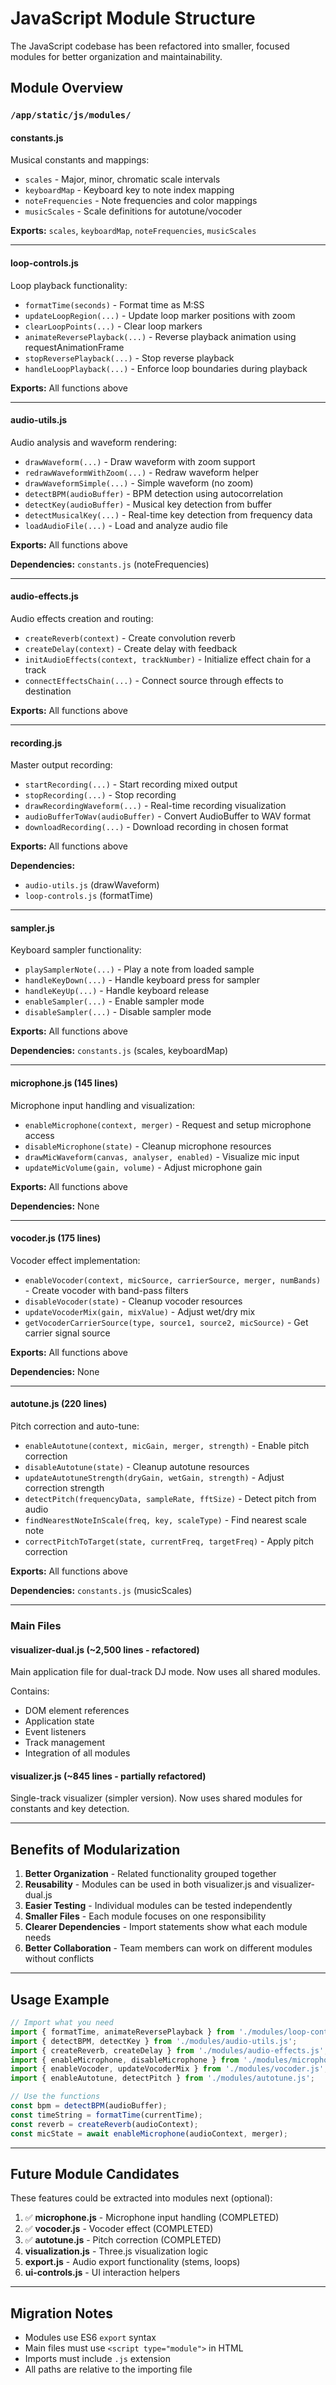 # JavaScript Module Structure

The JavaScript codebase has been refactored into smaller, focused modules for better organization and maintainability.

## Module Overview

### `/app/static/js/modules/`

#### **constants.js**
Musical constants and mappings:
- `scales` - Major, minor, chromatic scale intervals
- `keyboardMap` - Keyboard key to note index mapping  
- `noteFrequencies` - Note frequencies and color mappings
- `musicScales` - Scale definitions for autotune/vocoder

**Exports:** `scales`, `keyboardMap`, `noteFrequencies`, `musicScales`

---

#### **loop-controls.js**
Loop playback functionality:
- `formatTime(seconds)` - Format time as M:SS
- `updateLoopRegion(...)` - Update loop marker positions with zoom
- `clearLoopPoints(...)` - Clear loop markers
- `animateReversePlayback(...)` - Reverse playback animation using requestAnimationFrame
- `stopReversePlayback(...)` - Stop reverse playback
- `handleLoopPlayback(...)` - Enforce loop boundaries during playback

**Exports:** All functions above

---

#### **audio-utils.js**
Audio analysis and waveform rendering:
- `drawWaveform(...)` - Draw waveform with zoom support
- `redrawWaveformWithZoom(...)` - Redraw waveform helper
- `drawWaveformSimple(...)` - Simple waveform (no zoom)
- `detectBPM(audioBuffer)` - BPM detection using autocorrelation
- `detectKey(audioBuffer)` - Musical key detection from buffer
- `detectMusicalKey(...)` - Real-time key detection from frequency data
- `loadAudioFile(...)` - Load and analyze audio file

**Exports:** All functions above

**Dependencies:** `constants.js` (noteFrequencies)

---

#### **audio-effects.js**
Audio effects creation and routing:
- `createReverb(context)` - Create convolution reverb
- `createDelay(context)` - Create delay with feedback
- `initAudioEffects(context, trackNumber)` - Initialize effect chain for a track
- `connectEffectsChain(...)` - Connect source through effects to destination

**Exports:** All functions above

---

#### **recording.js**
Master output recording:
- `startRecording(...)` - Start recording mixed output
- `stopRecording(...)` - Stop recording
- `drawRecordingWaveform(...)` - Real-time recording visualization
- `audioBufferToWav(audioBuffer)` - Convert AudioBuffer to WAV format
- `downloadRecording(...)` - Download recording in chosen format

**Exports:** All functions above

**Dependencies:** 
- `audio-utils.js` (drawWaveform)
- `loop-controls.js` (formatTime)

---

#### **sampler.js**  
Keyboard sampler functionality:
- `playSamplerNote(...)` - Play a note from loaded sample
- `handleKeyDown(...)` - Handle keyboard press for sampler
- `handleKeyUp(...)` - Handle keyboard release
- `enableSampler(...)` - Enable sampler mode
- `disableSampler(...)` - Disable sampler mode

**Exports:** All functions above

**Dependencies:** `constants.js` (scales, keyboardMap)

---

#### **microphone.js** (145 lines)
Microphone input handling and visualization:
- `enableMicrophone(context, merger)` - Request and setup microphone access
- `disableMicrophone(state)` - Cleanup microphone resources
- `drawMicWaveform(canvas, analyser, enabled)` - Visualize mic input
- `updateMicVolume(gain, volume)` - Adjust microphone gain

**Exports:** All functions above

**Dependencies:** None

---

#### **vocoder.js** (175 lines)
Vocoder effect implementation:
- `enableVocoder(context, micSource, carrierSource, merger, numBands)` - Create vocoder with band-pass filters
- `disableVocoder(state)` - Cleanup vocoder resources
- `updateVocoderMix(gain, mixValue)` - Adjust wet/dry mix
- `getVocoderCarrierSource(type, source1, source2, micSource)` - Get carrier signal source

**Exports:** All functions above

**Dependencies:** None

---

#### **autotune.js** (220 lines)
Pitch correction and auto-tune:
- `enableAutotune(context, micGain, merger, strength)` - Enable pitch correction
- `disableAutotune(state)` - Cleanup autotune resources
- `updateAutotuneStrength(dryGain, wetGain, strength)` - Adjust correction strength
- `detectPitch(frequencyData, sampleRate, fftSize)` - Detect pitch from audio
- `findNearestNoteInScale(freq, key, scaleType)` - Find nearest scale note
- `correctPitchToTarget(state, currentFreq, targetFreq)` - Apply pitch correction

**Exports:** All functions above

**Dependencies:** `constants.js` (musicScales)

---

### Main Files

#### **visualizer-dual.js** (~2,500 lines - refactored)
Main application file for dual-track DJ mode. Now uses all shared modules.

Contains:
- DOM element references
- Application state
- Event listeners
- Track management
- Integration of all modules

#### **visualizer.js** (~845 lines - partially refactored)
Single-track visualizer (simpler version). Now uses shared modules for constants and key detection.

---

## Benefits of Modularization

1. **Better Organization** - Related functionality grouped together
2. **Reusability** - Modules can be used in both visualizer.js and visualizer-dual.js
3. **Easier Testing** - Individual modules can be tested independently
4. **Smaller Files** - Each module focuses on one responsibility
5. **Clearer Dependencies** - Import statements show what each module needs
6. **Better Collaboration** - Team members can work on different modules without conflicts

---

## Usage Example

```javascript
// Import what you need
import { formatTime, animateReversePlayback } from './modules/loop-controls.js';
import { detectBPM, detectKey } from './modules/audio-utils.js';
import { createReverb, createDelay } from './modules/audio-effects.js';
import { enableMicrophone, disableMicrophone } from './modules/microphone.js';
import { enableVocoder, updateVocoderMix } from './modules/vocoder.js';
import { enableAutotune, detectPitch } from './modules/autotune.js';

// Use the functions
const bpm = detectBPM(audioBuffer);
const timeString = formatTime(currentTime);
const reverb = createReverb(audioContext);
const micState = await enableMicrophone(audioContext, merger);
```

---

## Future Module Candidates

These features could be extracted into modules next (optional):

1. ✅ **microphone.js** - Microphone input handling (COMPLETED)
2. ✅ **vocoder.js** - Vocoder effect (COMPLETED)
3. ✅ **autotune.js** - Pitch correction (COMPLETED)
4. **visualization.js** - Three.js visualization logic
5. **export.js** - Audio export functionality (stems, loops)
6. **ui-controls.js** - UI interaction helpers

---

## Migration Notes

- Modules use ES6 `export` syntax
- Main files must use `<script type="module">` in HTML
- Imports must include `.js` extension
- All paths are relative to the importing file
